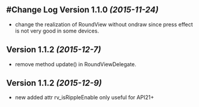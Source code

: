#Change Log
Version 1.1.0 *(2015-11-24)*
----------------------------
* change the realization of RoundView without ondraw since press effect is not very good in some devices.
  
Version 1.1.2 *(2015-12-7)*
----------------------------
* remove method update() in RoundViewDelegate.  

Version 1.1.2 *(2015-12-9)*
----------------------------
* new added attr rv_isRippleEnable only useful for API21+
  


